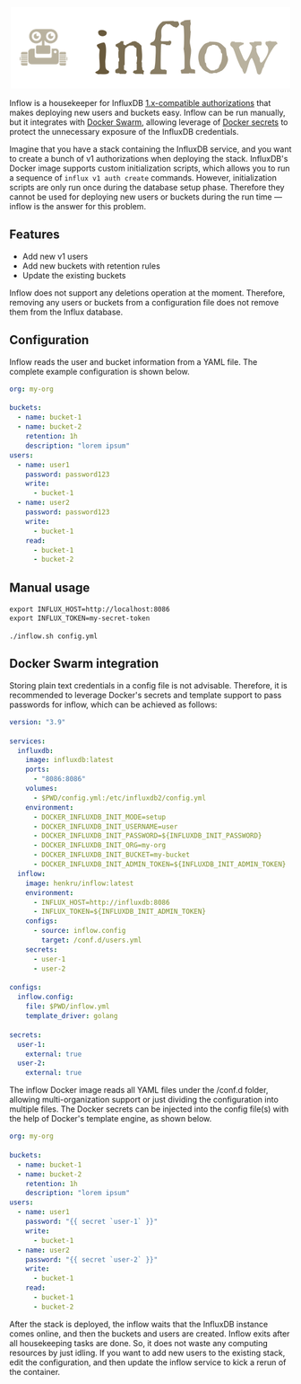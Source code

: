 <p align="center">
<img src="docs/inflow.logo.png" alt="Traefik" title="Traefik" />
</p>

Inflow is a housekeeper for InfluxDB [1.x-compatible authorizations](https://docs.influxdata.com/influxdb/v2.0/reference/api/influxdb-1x/#1x-compatible-authorizations) that makes deploying new users and buckets easy. Inflow can be run manually, but it integrates with [Docker Swarm](https://docs.docker.com/engine/swarm/), allowing leverage of [Docker secrets](https://docs.docker.com/engine/swarm/secrets/) to protect the unnecessary exposure of the InfluxDB credentials.

Imagine that you have a stack containing the InfluxDB service, and you want to create a bunch of v1 authorizations when deploying the stack. InfluxDB's Docker image supports custom initialization scripts, which allows you to run a sequence of `influx v1 auth create` commands. However, initialization scripts are only run once during the database setup phase. Therefore they cannot be used for deploying new users or buckets during the run time — inflow is the answer for this problem.

## Features

* Add new v1 users
* Add new buckets with retention rules
* Update the existing buckets

Inflow does not support any deletions operation at the moment. Therefore, removing any users or buckets from a configuration file does not remove them from the Influx database.

## Configuration

Inflow reads the user and bucket information from a YAML file. The complete example configuration is shown below.

```yaml
org: my-org

buckets:
  - name: bucket-1
  - name: bucket-2
    retention: 1h
    description: "lorem ipsum"
users:
  - name: user1
    password: password123
    write:
      - bucket-1
  - name: user2
    password: password123
    write:
      - bucket-1
    read:
      - bucket-1
      - bucket-2
```

## Manual usage

```shell
export INFLUX_HOST=http://localhost:8086
export INFLUX_TOKEN=my-secret-token

./inflow.sh config.yml
```

## Docker Swarm integration

Storing plain text credentials in a config file is not advisable. Therefore, it is recommended to leverage Docker's secrets and template support to pass passwords for inflow, which can be achieved as follows:

```yaml
version: "3.9"

services:
  influxdb:
    image: influxdb:latest
    ports:
      - "8086:8086"
    volumes:
      - $PWD/config.yml:/etc/influxdb2/config.yml
    environment:
      - DOCKER_INFLUXDB_INIT_MODE=setup
      - DOCKER_INFLUXDB_INIT_USERNAME=user
      - DOCKER_INFLUXDB_INIT_PASSWORD=${INFLUXDB_INIT_PASSWORD}
      - DOCKER_INFLUXDB_INIT_ORG=my-org
      - DOCKER_INFLUXDB_INIT_BUCKET=my-bucket
      - DOCKER_INFLUXDB_INIT_ADMIN_TOKEN=${INFLUXDB_INIT_ADMIN_TOKEN}
  inflow:
    image: henkru/inflow:latest
    environment:
      - INFLUX_HOST=http://influxdb:8086
      - INFLUX_TOKEN=${INFLUXDB_INIT_ADMIN_TOKEN}
    configs:
      - source: inflow.config
        target: /conf.d/users.yml
    secrets:
      - user-1
      - user-2

configs:
  inflow.config:
    file: $PWD/inflow.yml
    template_driver: golang

secrets:
  user-1:
    external: true
  user-2:
    external: true
```

The inflow Docker image reads all YAML files under the /conf.d folder, allowing multi-organization support or just dividing the configuration into multiple files. The Docker secrets can be injected into the config file(s) with the help of Docker's template engine, as shown below.

```yaml
org: my-org

buckets:
  - name: bucket-1
  - name: bucket-2
    retention: 1h
    description: "lorem ipsum"
users:
  - name: user1
    password: "{{ secret `user-1` }}"
    write:
      - bucket-1
  - name: user2
    password: "{{ secret `user-2` }}"
    write:
      - bucket-1
    read:
      - bucket-1
      - bucket-2
```

After the stack is deployed, the inflow waits that the InfluxDB instance comes online, and then the buckets and users are created. Inflow exits after all housekeeping tasks are done. So, it does not waste any computing resources by just idling. If you want to add new users to the existing stack, edit the configuration, and then update the inflow service to kick a rerun of the container.
